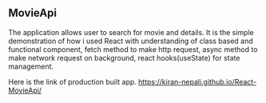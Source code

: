 
## MovieApi

The application allows user to search for movie and details. It is the simple demonstration of how i used React with understanding of class based and functional component, fetch method to make http request, async method to make network request on background, react hooks(useState) for state management.

Here is the link of production built app.
https://kiran-nepali.github.io/React-MovieApi/





